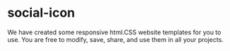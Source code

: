 # social-icon
We have created some responsive html.CSS website templates for you to use. You are free to modify, save, share, and use them in all your projects.
